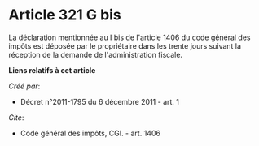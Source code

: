 # Article 321 G bis

La déclaration mentionnée au I bis de l'article 1406 du code général des impôts est déposée par le propriétaire dans les
trente jours suivant la réception de la demande de l'administration fiscale.

**Liens relatifs à cet article**

_Créé par_:

  - Décret n°2011-1795 du 6 décembre 2011 - art. 1

_Cite_:

  - Code général des impôts, CGI. - art. 1406

